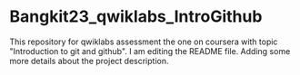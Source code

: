 # Bangkit23_qwiklabs_IntroGithub
This repository for qwiklabs assessment the one on coursera with topic "Introduction to git and github".
I am editing the README file. Adding some more details about the project description.
